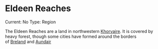 # Eldeen Reaches

Current: No
Type: Region

The Eldeen Reaches are a land in northwestern [Khorvaire](https://eberron.fandom.com/wiki/Khorvaire). It is covered by heavy forest, though some cities have formed around the borders of [Breland](https://eberron.fandom.com/wiki/Breland) and [Aundair](https://eberron.fandom.com/wiki/Aundair)